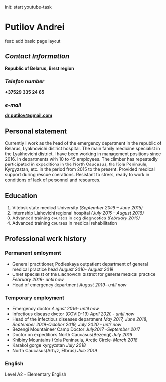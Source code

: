 init: start youtube-task
# Putilov Andrei #
feat: add basic page layout
## *Contact information* ##
**Republic of Belarus, Brest region** 

### *Telefon number* ###
**+37529 335 24 65**
### *e-mail* ### 
**dr.putilov@gmail.com**
## Personal statement ##
Currently I work as the head of the emergency department in the republic of Belarus, Lyakhovichi
district hospital. The main family medicine specialist in the Lyakhovichi district. I have been working in
management positions since 2016. In departments with 10 to 45 employees.
The climber has repeatedly participated in expeditions in the North Caucasus, the Kola Peninsula,
Kyrgyzstan, etc. in the period from 2015 to the present. Provided medical support during rescue
operations.
Resistant to stress, ready to work in conditions of lack of personnel and resources.

## Education ##
1. Vitebsk state medical University
*(September 2009 – June 2015)*
 2. Internship Liahovichi regional hospital
*(July 2015 – August 2016)*
3. Advanced training courses in ecg diagnostics
*(February 2016)*
4. Advanced training courses in medical rehabilitation

## Professional work history ##
### Permanent emloyment ###
- General practitioner, Podleskaya outpatient department of general medical practice head
*August 2016- August 2019*
- Chief specialist of the Liachovichi district for general medical practice
*February 2019- until now*
- Head of emergency department
*August 2019- until now*
### Temporary employment ###
- Emergency doctor
*August 2016- until now*
- Infectious disease doctor (COVID-19)
*April 2020 - until now*
- Head of the infectious diseases department
*May 2017, June 2018, September 2019-October 2019, July 2020 - until now*
- Bezengi Mountaineer Camp Doctor
*July2017 -September 2017*
- Doctor on expeditions
North Caucasus(Bezengi)
*July 2016*
- Khibiny Mountains (Kola Peninsula, Arctic Circle)
*March 2018*
- Karakol gorge kyrgyzstan
*July 2018*
- North Caucasus(Arhyz, Elbrus)
*Jule 2019*
 
### English ###
Level A2 - Elementary English
